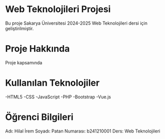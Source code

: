 # Web Teknolojileri Projesi
Bu proje Sakarya Üniversitesi  2024-2025 Web Teknolojileri dersi için geliştirilmiştir.
# Proje Hakkında
Proje kapsamında 
# Kullanılan Teknolojiler
-HTML5
-CSS
-JavaScript
-PHP
-Bootstrap
-Vue.js


# Öğrenci Bilgileri
Adı: Hilal İrem
Soyadı: Patan
Numarası: b241210001
Ders: Web Teknolojileri
